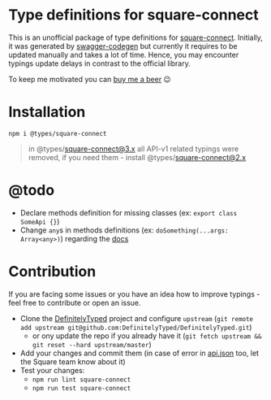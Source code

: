 # Type definitions for square-connect

This is an unofficial package of type definitions for [square-connect][1].
Initially, it was generated by [swagger-codegen][2] but currently it requires to be updated manually and takes a lot of time.
Hence, you may encounter typings update delays in contrast to the official library.

To keep me motivated you can [buy me a beer][6] 😉

# Installation

`npm i @types/square-connect`

> in @types/square-connect@3.x all API-v1 related typings were removed, if you need them - install @types/square-connect@2.x

# @todo

- Declare methods definition for missing classes (ex: `export class SomeApi {}`)
- Change `any`s in methods definitions (ex: `doSomething(...args: Array<any>)`) regarding the [docs][5]

# Contribution

If you are facing some issues or you have an idea how to improve typings - feel free to contribute or open an issue.

- Clone the [DefinitelyTyped][3] project and configure `upstream` (`git remote add upstream git@github.com:DefinitelyTyped/DefinitelyTyped.git`)
  - or ony update the repo if you already have it (`git fetch upstream && git reset --hard upstream/master`)
- Add your changes and commit them (in case of error in [api.json][4] too, let the Square team know about it)
- Test your changes:
  - `npm run lint square-connect`
  - `npm run test square-connect`

[1]: https://docs.connect.squareup.com
[2]: https://github.com/swagger-api/swagger-codegen
[3]: https://github.com/DefinitelyTyped/DefinitelyTyped
[4]: https://github.com/square/connect-api-specification/blob/master/api.json
[5]: https://github.com/square/connect-nodejs-sdk#documentation-for-api-endpoints
[6]: https://paypal.me/dimitrioglo
